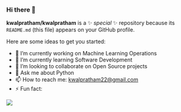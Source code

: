 ### Hi there 👋


**kwalpratham/kwalpratham** is a ✨ _special_ ✨ repository because its `README.md` (this file) appears on your GitHub profile.

Here are some ideas to get you started:

- 🔭 I’m currently working on Machine Learning Operations
- 🌱 I’m currently learning Software Development
- 👯 I’m looking to collaborate on Open Source projects
- 💬 Ask me about Python
- 📫 How to reach me: kwalpratham22@gmail.com
- ⚡ Fun fact: 


![](http://github-profile-summary-cards.vercel.app/api/cards/profile-details?username=kwalpratham&theme=nord_dark)
